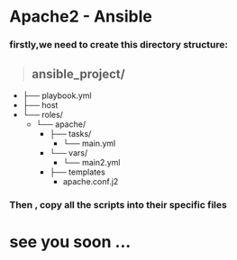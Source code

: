 # Apache2 - Ansible

### firstly,we need to create this directory structure:

> ## ansible_project/
- ├── playbook.yml
- ├── host
- └── roles/
    - └── apache/
        - ├── tasks/
            -  └── main.yml
        - └── vars/
            - └── main2.yml
        - ├── templates
            - apache.conf.j2


### Then , copy all the scripts into their specific files
 
# **see you soon ...**
